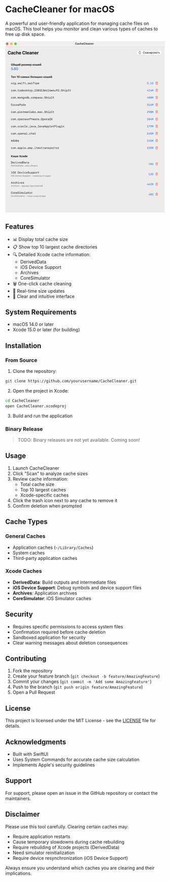 # CacheCleaner for macOS

A powerful and user-friendly application for managing cache files on macOS. This tool helps you monitor and clean various types of caches to free up disk space.

![CacheCleaner Screenshot](screenshots/main.png)

## Features

- 📊 Display total cache size
- 📋 Show top 10 largest cache directories
- 🔍 Detailed Xcode cache information:
  - DerivedData
  - iOS Device Support
  - Archives
  - CoreSimulator
- 🗑️ One-click cache cleaning
- 🔄 Real-time size updates
- 👀 Clear and intuitive interface

## System Requirements

- macOS 14.0 or later
- Xcode 15.0 or later (for building)

## Installation

### From Source
1. Clone the repository:
```bash
git clone https://github.com/yourusername/CacheCleaner.git
```
2. Open the project in Xcode:
```bash
cd CacheCleaner
open CacheCleaner.xcodeproj
```
3. Build and run the application

### Binary Release
> TODO: Binary releases are not yet available. Coming soon!
<!-- 
1. Download the latest release from the [Releases](https://github.com/yourusername/CacheCleaner/releases) page
2. Move the application to your Applications folder
-->

## Usage

1. Launch CacheCleaner
2. Click "Scan" to analyze cache sizes
3. Review cache information:
   - Total cache size
   - Top 10 largest caches
   - Xcode-specific caches
4. Click the trash icon next to any cache to remove it
5. Confirm deletion when prompted

## Cache Types

### General Caches
- Application caches (`~/Library/Caches`)
- System caches
- Third-party application caches

### Xcode Caches
- **DerivedData**: Build outputs and intermediate files
- **iOS Device Support**: Debug symbols and device support files
- **Archives**: Application archives
- **CoreSimulator**: iOS Simulator caches

## Security

- Requires specific permissions to access system files
- Confirmation required before cache deletion
- Sandboxed application for security
- Clear warning messages about deletion consequences

## Contributing

1. Fork the repository
2. Create your feature branch (`git checkout -b feature/AmazingFeature`)
3. Commit your changes (`git commit -m 'Add some AmazingFeature'`)
4. Push to the branch (`git push origin feature/AmazingFeature`)
5. Open a Pull Request

## License

This project is licensed under the MIT License - see the [LICENSE](LICENSE) file for details.

## Acknowledgments

- Built with SwiftUI
- Uses System Commands for accurate cache size calculation
- Implements Apple's security guidelines

## Support

For support, please open an issue in the GitHub repository or contact the maintainers.

## Disclaimer

Please use this tool carefully. Clearing certain caches may:
- Require application restarts
- Cause temporary slowdowns during cache rebuilding
- Require rebuilding of Xcode projects (DerivedData)
- Need simulator reinitialization
- Require device resynchronization (iOS Device Support)

Always ensure you understand which caches you are clearing and their implications.


